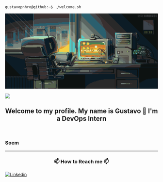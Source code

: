 ```console
gustavopnhro@github:~$ ./welcome.sh
```

<img src="./img/Welcome.gif" alt="Welcome" align="center"></img>

<img src="https://readme-typing-svg.herokuapp.com?color=%23414141&size=250&duration=3000&center=true&width=5000&height=500&lines=Oie+pessoas!;My name is Gustavo+(:" align="center" />

<h2 align="center">  Welcome to my profile. My name is Gustavo 🌲 I'm a DevOps Intern</h2>
<div>
⠀⠀<h3>Soem </h3>
<hr>
<h3 align="center">📫 How to Reach me 📫</h3>
<a href="https://www.linkedin.com/in/gustavo-pinheiro-0151b0274" target="_blank"> <img src="https://img.shields.io/badge/-LinkedIn-%230077B5?style=for-the-badge&logo=linkedin&logoColor=white)https://img.shields.io/badge/-LinkedIn-%230077B5?style=for-the badge&logo=linkedin&logoColor=white" alt="Linkedin" align="center" target="_blank"></img></a>


